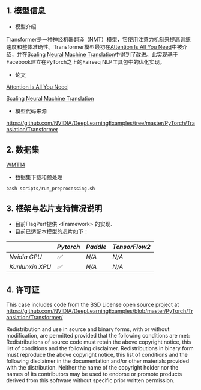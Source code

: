 ## 1. 模型信息

- 模型介绍

Transformer是一种神经机器翻译（NMT）模型，它使用注意力机制来提高训练速度和整体准确性。Transformer模型最初在[Attention Is All You Need](https://arxiv.org/abs/1706.03762)中被介绍，并在[Scaling Neural Machine Translation](https://arxiv.org/abs/1806.00187)中得到了改进。此实现基于Facebook建立在PyTorch之上的Fairseq NLP工具包中的优化实现。

- 论文

[Attention Is All You Need](https://arxiv.org/abs/1706.03762)

[Scaling Neural Machine Translation](https://arxiv.org/abs/1806.00187)

- 模型代码来源

https://github.com/NVIDIA/DeepLearningExamples/tree/master/PyTorch/Translation/Transformer



## 2. 数据集

[WMT14](http://statmt.org/wmt14/translation-task.html#Download)

- 数据集下载和预处理

```
bash scripts/run_preprocessing.sh
```


## 3. 框架与芯片支持情况说明

- 目前FlagPerf提供 &lt;Framework&gt; 的实现.
- 目前已适配本模型的芯片如下：

|              | *Pytorch* | *Paddle* | *TensorFlow2* |
| ------------ | --------- | -------- | ------------- |
| *Nvidia GPU* | *✅*       | *N/A*      | *N/A*         |
| *Kunlunxin XPU* | *✅*       | *N/A*    | *N/A*         |


## 4. 许可证

This case includes code from the BSD License open source project at https://github.com/NVIDIA/DeepLearningExamples/blob/master/PyTorch/Translation/Transformer/

Redistribution and use in source and binary forms, with or without modification, are permitted provided that the following conditions are met:
Redistributions of source code must retain the above copyright notice, this list of conditions and the following disclaimer.
Redistributions in binary form must reproduce the above copyright notice, this list of conditions and the following disclaimer in the documentation and/or other materials provided with the distribution.
Neither the name of the copyright holder nor the names of its contributors may be used to endorse or promote products derived from this software without specific prior written permission.